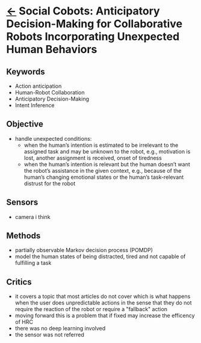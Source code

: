# [<-](../README.md#articles) Social Cobots: Anticipatory Decision-Making for Collaborative Robots Incorporating Unexpected Human Behaviors

## Keywords

- Action anticipation
- Human-Robot Collaboration
- Anticipatory Decision-Making
- Intent Inference

## Objective

- handle unexpected conditions:
    - when the human’s intention is estimated to be irrelevant to the assigned task and may be unknown to the robot, e.g., motivation is lost, another assignment is received, onset of tiredness
    - when the human’s intention is relevant but the human doesn’t want the robot’s assistance in the given context, e.g., because of the human’s changing emotional states or the human’s task-relevant distrust for the robot

## Sensors

- camera i think

## Methods

- partially observable Markov decision process (POMDP)
- model the human states of being distracted, tired and not capable of fulfilling a task

## Critics

- it covers a topic that most articles do not cover which is what happens when the user does unpredictable actions in the sense that they do not require the reaction of the robot or require a "fallback" action
- moving forward this is a problem that if fixed may increase the efficency of HRC
- there was no deep learning involved
- the sensor was not referred
